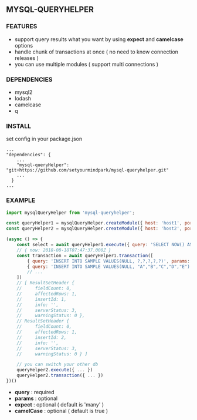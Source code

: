 ## MYSQL-QUERYHELPER
### FEATURES
- support query results what you want by using **expect** and **camelcase** options
- handle chunk of transactions at once ( no need to know connection releases )
- you can use multiple modules ( support multi connections ) 

### DEPENDENCIES
- mysql2
- lodash
- camelcase
- q

### INSTALL
set config in your package.json
``` 
...
"dependencies": {
    ...
    "mysql-queryHelper": "git+https://github.com/setyourmindpark/mysql-queryhelper.git"
    ...
  }
...
```

### EXAMPLE
``` javascript
import mysqlQueryHelper from 'mysql-queryhelper';

const queryHelper1 = mysqlQueryHelper.createModule({ host: 'host1', port: 'port', user: 'user', database: 'database', password: 'password', connectionLimit: 10 });
const queryHelper2 = mysqlQueryHelper.createModule({ host: 'host2', port: 'port', user: 'user', database: 'database', password: 'password', connectionLimit: 10 });

(async () => {
    const select = await queryHelper1.execute({ query: 'SELECT NOW() AS ? FROM DUAL', params: ['NOW'], expect: 'single', camelCase: true });
    // { now: 2018-08-18T07:47:37.000Z }
    const transaction = await queryHelper1.transaction([
        { query: 'INSERT INTO SAMPLE VALUES(NULL, ?,?,?,?,?)', params: ['A', 'A', 'A', 'A', 'A'] },
        { query: 'INSERT INTO SAMPLE VALUES(NULL, "A","B","C","D","E")' },
        // ...
    ])
    // [ ResultSetHeader {
    //     fieldCount: 0,
    //     affectedRows: 1,
    //     insertId: 1,
    //     info: '',
    //     serverStatus: 3,
    //     warningStatus: 0 },
    // ResultSetHeader {
    //     fieldCount: 0,
    //     affectedRows: 1,
    //     insertId: 2,
    //     info: '',
    //     serverStatus: 3,
    //     warningStatus: 0 } ]

    // you can switch your other db
    queryHelper2.execute({ ... })
    queryHelper2.transaction({ ... })
})()
```
- **query** : required 
- **params** : optional
- **expect** : optional ( default is 'many' )
- **camelCase** : optional ( default is true )
